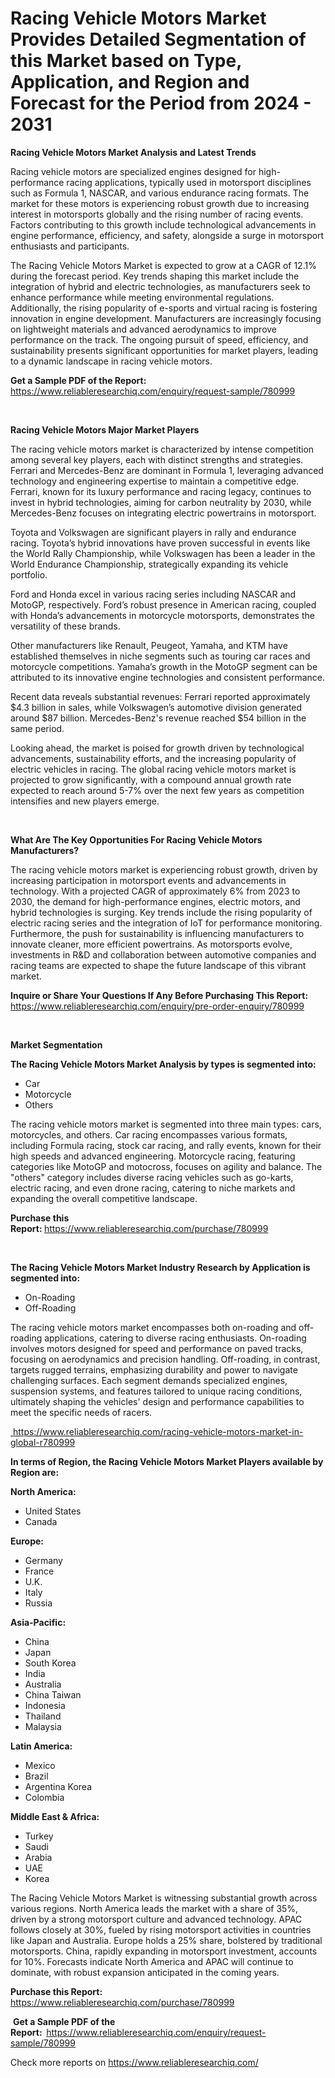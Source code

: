<p><h1>Racing Vehicle Motors Market Provides Detailed Segmentation of this Market based on Type, Application, and Region and Forecast for the Period from 2024 - 2031</h1></p><p><strong>Racing Vehicle Motors Market Analysis and Latest Trends</strong></p>
<p><p>Racing vehicle motors are specialized engines designed for high-performance racing applications, typically used in motorsport disciplines such as Formula 1, NASCAR, and various endurance racing formats. The market for these motors is experiencing robust growth due to increasing interest in motorsports globally and the rising number of racing events. Factors contributing to this growth include technological advancements in engine performance, efficiency, and safety, alongside a surge in motorsport enthusiasts and participants.</p><p>The Racing Vehicle Motors Market is expected to grow at a CAGR of 12.1% during the forecast period. Key trends shaping this market include the integration of hybrid and electric technologies, as manufacturers seek to enhance performance while meeting environmental regulations. Additionally, the rising popularity of e-sports and virtual racing is fostering innovation in engine development. Manufacturers are increasingly focusing on lightweight materials and advanced aerodynamics to improve performance on the track. The ongoing pursuit of speed, efficiency, and sustainability presents significant opportunities for market players, leading to a dynamic landscape in racing vehicle motors.</p></p>
<p><strong>Get a Sample PDF of the Report:&nbsp;</strong> <a href="https://www.reliableresearchiq.com/enquiry/request-sample/780999?utm_campaign=1117&utm_medium=2&utm_source=Github&utm_content=ia&utm_term=30122024&utm_id=racing-vehicle-motors">https://www.reliableresearchiq.com/enquiry/request-sample/780999</a></p>
<p>&nbsp;</p>
<p><strong>Racing Vehicle Motors Major Market Players</strong></p>
<p><p>The racing vehicle motors market is characterized by intense competition among several key players, each with distinct strengths and strategies. Ferrari and Mercedes-Benz are dominant in Formula 1, leveraging advanced technology and engineering expertise to maintain a competitive edge. Ferrari, known for its luxury performance and racing legacy, continues to invest in hybrid technologies, aiming for carbon neutrality by 2030, while Mercedes-Benz focuses on integrating electric powertrains in motorsport. </p><p>Toyota and Volkswagen are significant players in rally and endurance racing. Toyota’s hybrid innovations have proven successful in events like the World Rally Championship, while Volkswagen has been a leader in the World Endurance Championship, strategically expanding its vehicle portfolio.</p><p>Ford and Honda excel in various racing series including NASCAR and MotoGP, respectively. Ford’s robust presence in American racing, coupled with Honda’s advancements in motorcycle motorsports, demonstrates the versatility of these brands. </p><p>Other manufacturers like Renault, Peugeot, Yamaha, and KTM have established themselves in niche segments such as touring car races and motorcycle competitions. Yamaha’s growth in the MotoGP segment can be attributed to its innovative engine technologies and consistent performance.</p><p>Recent data reveals substantial revenues: Ferrari reported approximately $4.3 billion in sales, while Volkswagen’s automotive division generated around $87 billion. Mercedes-Benz's revenue reached $54 billion in the same period. </p><p>Looking ahead, the market is poised for growth driven by technological advancements, sustainability efforts, and the increasing popularity of electric vehicles in racing. The global racing vehicle motors market is projected to grow significantly, with a compound annual growth rate expected to reach around 5-7% over the next few years as competition intensifies and new players emerge.</p></p>
<p>&nbsp;</p>
<p><strong>What Are The Key Opportunities For Racing Vehicle Motors Manufacturers?</strong></p>
<p><p>The racing vehicle motors market is experiencing robust growth, driven by increasing participation in motorsport events and advancements in technology. With a projected CAGR of approximately 6% from 2023 to 2030, the demand for high-performance engines, electric motors, and hybrid technologies is surging. Key trends include the rising popularity of electric racing series and the integration of IoT for performance monitoring. Furthermore, the push for sustainability is influencing manufacturers to innovate cleaner, more efficient powertrains. As motorsports evolve, investments in R&D and collaboration between automotive companies and racing teams are expected to shape the future landscape of this vibrant market.</p></p>
<p><strong>Inquire or Share Your Questions If Any Before Purchasing This Report:</strong> <a href="https://www.reliableresearchiq.com/enquiry/pre-order-enquiry/780999?utm_campaign=1117&utm_medium=2&utm_source=Github&utm_content=ia&utm_term=30122024&utm_id=racing-vehicle-motors">https://www.reliableresearchiq.com/enquiry/pre-order-enquiry/780999</a></p>
<p>&nbsp;</p>
<p><strong>Market Segmentation</strong></p>
<p><strong>The Racing Vehicle Motors Market Analysis by types is segmented into:</strong></p>
<p><ul><li>Car</li><li>Motorcycle</li><li>Others</li></ul></p>
<p><p>The racing vehicle motors market is segmented into three main types: cars, motorcycles, and others. Car racing encompasses various formats, including Formula racing, stock car racing, and rally events, known for their high speeds and advanced engineering. Motorcycle racing, featuring categories like MotoGP and motocross, focuses on agility and balance. The "others" category includes diverse racing vehicles such as go-karts, electric racing, and even drone racing, catering to niche markets and expanding the overall competitive landscape.</p></p>
<p><strong>Purchase this Report:&nbsp;</strong><a href="https://www.reliableresearchiq.com/purchase/780999?utm_campaign=1117&utm_medium=2&utm_source=Github&utm_content=ia&utm_term=30122024&utm_id=racing-vehicle-motors">https://www.reliableresearchiq.com/purchase/780999</a></p>
<p>&nbsp;</p>
<p><strong>The Racing Vehicle Motors Market Industry Research by Application is segmented into:</strong></p>
<p><ul><li>On-Roading</li><li>Off-Roading</li></ul></p>
<p><p>The racing vehicle motors market encompasses both on-roading and off-roading applications, catering to diverse racing enthusiasts. On-roading involves motors designed for speed and performance on paved tracks, focusing on aerodynamics and precision handling. Off-roading, in contrast, targets rugged terrains, emphasizing durability and power to navigate challenging surfaces. Each segment demands specialized engines, suspension systems, and features tailored to unique racing conditions, ultimately shaping the vehicles' design and performance capabilities to meet the specific needs of racers.</p></p>
<p><a href="https://www.reliableresearchiq.com/racing-vehicle-motors-market-in-global-r780999?utm_campaign=1117&utm_medium=2&utm_source=Github&utm_content=ia&utm_term=30122024&utm_id=racing-vehicle-motors">&nbsp;https://www.reliableresearchiq.com/racing-vehicle-motors-market-in-global-r780999</a></p>
<p><strong>In terms of Region, the Racing Vehicle Motors Market Players available by Region are:</strong></p>
<p>
    <p> <strong> North America: </strong>
        <ul>
            <li>United States</li>
            <li>Canada</li>
        </ul>
        </p> 
    <p> <strong> Europe: </strong>
        <ul>
            <li>Germany</li>
            <li>France</li>
            <li>U.K.</li>
            <li>Italy</li>
            <li>Russia</li>
        </ul>
        </p> 
    <p> <strong> Asia-Pacific: </strong>
        <ul>
            <li>China</li>
            <li>Japan</li>
            <li>South Korea</li>
            <li>India</li>
            <li>Australia</li>
            <li>China Taiwan</li>
            <li>Indonesia</li>
            <li>Thailand</li>
            <li>Malaysia</li>
        </ul>
        </p> 
    <p> <strong> Latin America: </strong>
        <ul>
            <li>Mexico</li>
            <li>Brazil</li>
            <li>Argentina Korea</li>
            <li>Colombia</li>
        </ul>
        </p> 
    <p> <strong> Middle East & Africa: </strong>
        <ul>
            <li>Turkey</li>
            <li>Saudi</li>
            <li>Arabia</li>
            <li>UAE</li>
            <li>Korea</li>
        </ul>
    </p>
    </p>
<p><p>The Racing Vehicle Motors Market is witnessing substantial growth across various regions. North America leads the market with a share of 35%, driven by a strong motorsport culture and advanced technology. APAC follows closely at 30%, fueled by rising motorsport activities in countries like Japan and Australia. Europe holds a 25% share, bolstered by traditional motorsports. China, rapidly expanding in motorsport investment, accounts for 10%. Forecasts indicate North America and APAC will continue to dominate, with robust expansion anticipated in the coming years.</p></p>
<p><strong>Purchase this Report: </strong><a href="https://www.reliableresearchiq.com/purchase/780999?utm_campaign=1117&utm_medium=2&utm_source=Github&utm_content=ia&utm_term=30122024&utm_id=racing-vehicle-motors">https://www.reliableresearchiq.com/purchase/780999</a></p>
<p>&nbsp;<strong>Get a Sample PDF of the Report:&nbsp;&nbsp;</strong><a href="https://www.reliableresearchiq.com/enquiry/request-sample/780999?utm_campaign=1117&utm_medium=2&utm_source=Github&utm_content=ia&utm_term=30122024&utm_id=racing-vehicle-motors">https://www.reliableresearchiq.com/enquiry/request-sample/780999</a></p>
<p><strong></strong></p>
<p>Check more reports on <a href="https://www.reliableresearchiq.com/?utm_campaign=1117&utm_medium=2&utm_source=Github&utm_content=ia&utm_term=30122024&utm_id=racing-vehicle-motors">https://www.reliableresearchiq.com/</a></p>